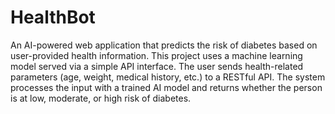 # HealthBot
An AI-powered web application that predicts the risk of diabetes based on user-provided health information. This project uses a machine learning model served via a simple API interface.
The user sends health-related parameters (age, weight, medical history, etc.) to a RESTful API. The system processes the input with a trained AI model and returns whether the person is at low, moderate, or high risk of diabetes.
